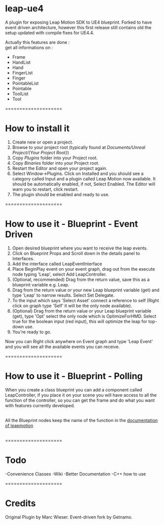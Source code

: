 leap-ue4
====================

A plugin for exposing Leap Motion SDK to UE4 blueprint. Forked to have event driven architecture, however this first release still contains old the setup updated with compile fixes for UE4.4.

Actually this features are done :<br/>
get all informations on :
<ul>
<li>Frame</li>
<li>HandList</li>
<li>Hand</li>
<li>FingerList</li>
<li>Finger</li>
<li>PointableList</li>
<li>Pointable</li>
<li>ToolList</li>
<li>Tool</li>
</ul>
====================

How to install it
====================

1. Create new or open a project. 
2. Browse to your project root (typically found at *Documents/Unreal Project/{Your Project Root}*)
3. Copy *Plugins* folder into your Project root.
4. Copy *Binaries* folder into your Project root.
5. Restart the Editor and open your project again.
6. Select Window->Plugins. Click on Installed and you should see a category called Input and a plugin called Leap Motion now available. It should be automatically enabled, if not, Select Enabled. The Editor will warn you to restart, click restart.
7. The plugin should be enabled and ready to use.

====================

How to use it - Blueprint - Event Driven
====================

1. Open desired blueprint where you want to receive the leap events.
2. Click on Blueprint Props and Scroll down in the details panel to Interfaces.
3. Add the interface called LeapEventInterface
4. Place BeginPlay event on your event graph, drag out from the execute node typing 'Leap', select Add LeapController.
5. (Optional, recommended) Drag from the return value, save this as a blueprint variable e.g. Leap.
6. Drag from the return value or your new Leap blueprint variable (get) and type 'Leap' to narrow results. Select Set Delegate.
7. To the input which says 'Select Asset' connect a reference to self (Right click on graph type 'Self' it will be the only node available).
8. (Optional) Drag from the return value or your Leap blueprint variable (get), type 'Opt' select the only node which is OptimizeForHMD. Select true for the boolean input (red input), this will optimize the leap for top-down use.
9. You're ready to go.

Now you can Right click anywhere on Event graph and type 'Leap Event' and you will see all the available events you can receive.

====================

How to use it - Blueprint - Polling
====================

When you create a class blueprint you can add a component called LeapController, if you place it on your scene you will have access to all the function of the
controller, so you can get the frame and do what you want with features currently developed.<br/>
<br/>

All the Blueprint nodes keep the name of the function in the <a href="https://developer.leapmotion.com/">documentation of leapmotion</a><br/>
<br/>

====================

Todo
====================
-Convenience Classes
-Wiki
-Better Documentation
-C++ how to use

====================

Credits
====================
Original Plugin by Marc Wieser.
Event-driven fork by Getnamo.